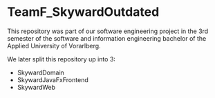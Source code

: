 # TeamF_SkywardOutdated
This repository was part of our software engineering project in the 3rd semester of the software and information engineering bachelor of the Applied University of Vorarlberg.

We later split this repository up into 3:
- SkywardDomain
- SkywardJavaFxFrontend
- SkywardWeb

